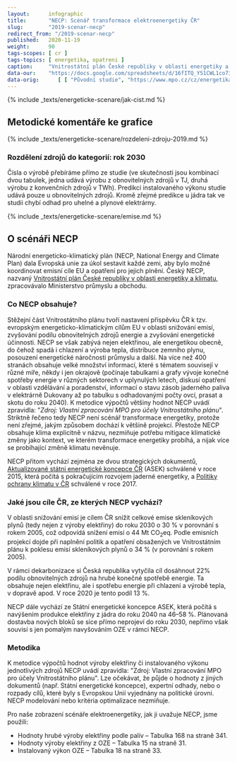 ```yaml
---
layout:      infographic
title:       "NECP: Scénář transformace elektroenergetiky ČR"
slug:        "2019-scenar-necp"
redirect_from: "/2019-scenar-necp"
published:   2020-11-19
weight:      90
tags-scopes: [ cr ]
tags-topics: [ energetika, opatreni ]
caption:     "Vnitrostátní plán České republiky v oblasti energetiky a klimatu (NECP) popisuje český příspěvek k cílům EU na snižování emisí, zvyšování podílu obnovitelných zdrojů energie a zvýšení energetické účinnosti. Tato grafika shrnuje proměnu české elektroenergetiky do roku 2030 podle tohoto plánu. "
data-our:    "https://docs.google.com/spreadsheets/d/16fITQ_Y51CWL1co734tU5hHQUAf298chxxr3q0-lFWI/edit"
data-orig:   	[ [ "Původní studie", "https://www.mpo.cz/cz/energetika/strategicke-a-koncepcni-dokumenty/vnitrostatni-plan-ceske-republiky-v-oblasti-energetiky-a-klimatu--252016/" ] ]
---
```


{% include _texts/energeticke-scenare/jak-cist.md %}

## Metodické komentáře ke grafice

{% include _texts/energeticke-scenare/rozdeleni-zdroju-2019.md %}

### Rozdělení zdrojů do kategorií: rok 2030

Čísla o výrobě přebíráme přímo ze studie (ve skutečnosti jsou kombinací dvou tabulek, jedna udává výrobu z obnovitelných zdrojů v TJ, druhá výrobu z konvenčních zdrojů v TWh). Predikci instalovaného výkonu studie udává pouze u obnovitelných zdrojů. Kromě zřejmé predikce u jádra tak ve studii chybí odhad pro uhelné a plynové elektrárny.

{% include _texts/energeticke-scenare/emise.md %}

## O scénáři NECP

Národní energeticko-klimatický plán (NECP, National Energy and Climate Plan) dala
Evropská unie za úkol sestavit každé zemi, aby bylo možné koordinovat emisní cíle EU a opatření pro jejich plnění. Český NECP, nazvaný [Vnitrostátní plán České republiky v oblasti energetiky a klimatu](https://www.mpo.cz/cz/energetika/strategicke-a-koncepcni-dokumenty/vnitrostatni-plan-ceske-republiky-v-oblasti-energetiky-a-klimatu--252016/), zpracovávalo Ministerstvo průmyslu a obchodu.

### Co NECP obsahuje?

Stěžejní část Vnitrostátního plánu tvoří nastavení příspěvku ČR k tzv. evropským energeticko-klimatickým cílům EU v oblasti snižování emisí, zvyšování podílu obnovitelných zdrojů energie a zvyšování energetické účinnosti. NECP se však zabývá nejen elektřinou, ale energetikou obecně, do čehož spadá i chlazení a výroba tepla, distribuce zemního plynu, posouzení energetické náročnosti průmyslu a další. Na více než 400 stranách obsahuje velké množství informací, které s tématem souvisejí v různé míře, někdy i jen okrajově (počínaje tabulkami a grafy vývoje konečné spotřeby energie v různých sektorech v uplynulých letech, diskusí opatření v oblasti vzdělávání a poradenství, informací o stavu zásob jaderného paliva v elektrárně Dukovany až po tabulku s odhadovanými počty ovcí, prasat a skotu do roku 2040). K metodice výpočtů většiny hodnot NECP uvádí zpravidla: "*Zdroj: Vlastní zpracování MPO pro účely Vnitrostátního plánu*".
Striktně řečeno tedy NECP není scénář transformace energetiky, protože není zřejmé, jakým způsobem dochází k většině projekcí. Přestože NECP obsahuje klima explicitně v názvu, nezmiňuje potřebu mitigace klimatické změny jako kontext, ve kterém transformace energetiky probíhá, a nijak více se probíhající změně klimatu nevěnuje.

NECP přitom vychází zejména ze dvou strategických dokumentů, [Aktualizované státní energetické koncepce ČR](https://www.mpo.cz/dokument158059.html) (ASEK) schválené v roce 2015, která počítá s pokračujícím rozvojem jaderné energetiky, a [Politiky ochrany klimatu v ČR](https://www.mzp.cz/web/edice.nsf/6d13b004071d0140c12569e700154acb/e5b3d869ad7b5eaac12582170038df44?OpenDocument) schválené v roce 2017.

### Jaké jsou cíle ČR, ze kterých NECP vychází?

V oblasti snižování emisí je cílem ČR snížit celkové emise skleníkových plynů (tedy nejen z výroby elektřiny) do roku 2030 o 30 % v porovnání s rokem 2005, což odpovídá snížení emisí o 44 Mt CO<sub>2</sub>eq. Podle emisních projekcí dojde při naplnění politik a opatření obsažených ve Vnitrostátním plánu k poklesu emisí skleníkových plynů o 34 % (v porovnání s rokem 2005).

V rámci dekarbonizace si Česká republika vytyčila cíl dosáhnout 22% podílu obnovitelných zdrojů na hrubé konečné spotřebě energie. Ta obsahuje  nejen elektřinu, ale i spotřebu energie při chlazení a výrobě tepla, v dopravě apod. V roce 2020 je tento podíl 13 %.

NECP dále vychází ze Státní energetické koncepce ASEK, která počítá s navýšením produkce elektřiny z jádra do roku 2040 na 46–58 %. Plánovaná dostavba nových bloků se sice přímo neprojeví do roku 2030, nepřímo však souvisí s jen pomalým navyšováním OZE v rámci NECP.

### Metodika

K metodice výpočtů hodnot výroby elektřiny či instalovaného výkonu jednotlivých zdrojů NECP uvádí zpravidla: "Zdroj: Vlastní zpracování MPO pro účely Vnitrostátního plánu". Lze očekávat, že půjde o hodnoty z jiných dokumentů (např. Státní energetické koncepce), expertní odhady, nebo o rozpady cílů, které byly s Evropskou Unií vyjednány na politické úrovni. NECP modelování nebo kritéria optimalizace nezmiňuje.

Pro naše zobrazení scénáře elektroenergetiky, jak ji uvažuje NECP, jsme použili:

* Hodnoty hrubé výroby elektřiny podle paliv – Tabulka 168 na straně 341.
* Hodnoty výroby elektřiny z OZE – Tabulka 15 na straně 31.
* Instalovaný výkon OZE – Tabulka 18 na straně 33.
